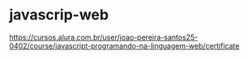 # javascrip-web
https://cursos.alura.com.br/user/joao-pereira-santos25-0402/course/javascript-programando-na-linguagem-web/certificate
